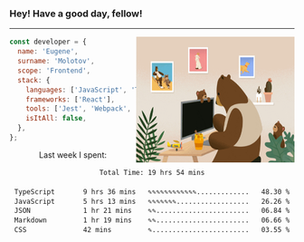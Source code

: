 ### Hey! Have a good day, fellow!
---
<img align='right' alt='GIF' vertical-align='center' src='./src/giphy.gif' width='280px' height='222px'/>

```javascript
const developer = {
  name: 'Eugene',
  surname: 'Molotov',
  scope: 'Frontend',
  stack: {
    languages: ['JavaScript', 'TypeScript'],
    frameworks: ['React'],
    tools: ['Jest', 'Webpack', 'Sass'],
    isItAll: false,
  },
};
```
<p align="center">
  Last week I spent:
</p>
<div align="center">
<!--START_SECTION:waka-->

```txt
Total Time: 19 hrs 54 mins

TypeScript       9 hrs 36 mins   ✎✎✎✎✎✎✎✎✎✎✎✎.............   48.30 %
JavaScript       5 hrs 13 mins   ✎✎✎✎✎✎✎..................   26.26 %
JSON             1 hr 21 mins    ✎✎.......................   06.84 %
Markdown         1 hr 19 mins    ✎✎.......................   06.66 %
CSS              42 mins         ✎........................   03.55 %
```

<!--END_SECTION:waka-->

